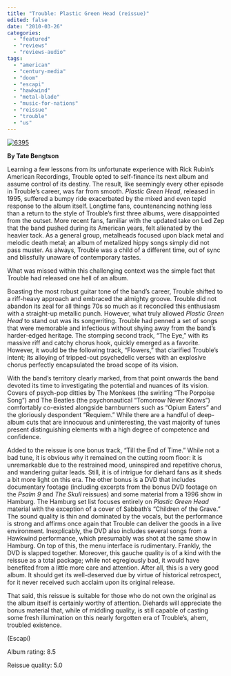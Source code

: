 ```yaml
---
title: "Trouble: Plastic Green Head (reissue)"
edited: false
date: "2010-03-26"
categories:
  - "featured"
  - "reviews"
  - "reviews-audio"
tags:
  - "american"
  - "century-media"
  - "doom"
  - "escapi"
  - "hawkwind"
  - "metal-blade"
  - "music-for-nations"
  - "reissue"
  - "trouble"
  - "us"
---
```


[![6395](http://www.hellbound.ca/wp-content/uploads/2010/03/6395.jpg "6395")](http://www.hellbound.ca/wp-content/uploads/2010/03/6395.jpg)

**By Tate Bengtson**

Learning a few lessons from its unfortunate experience with Rick Rubin’s American Recordings, Trouble opted to self-finance its next album and assume control of its destiny. The result, like seemingly every other episode in Trouble’s career, was far from smooth. _Plastic Green Head_, released in 1995, suffered a bumpy ride exacerbated by the mixed and even tepid response to the album itself. Longtime fans, countenancing nothing less than a return to the style of Trouble’s first three albums, were disappointed from the outset. More recent fans, familiar with the updated take on Led Zep that the band pushed during its American years, felt alienated by the heavier tack. As a general group, metalheads focused upon black metal and melodic death metal; an album of metalized hippy songs simply did not pass muster. As always, Trouble was a child of a different time, out of sync and blissfully unaware of contemporary tastes.

What was missed within this challenging context was the simple fact that Trouble had released one hell of an album.

Boasting the most robust guitar tone of the band’s career, Trouble shifted to a riff-heavy approach and embraced the almighty groove. Trouble did not abandon its zeal for all things 70s so much as it reconciled this enthusiasm with a straight-up metallic punch. However, what truly allowed _Plastic Green Head_ to stand out was its songwriting. Trouble had penned a set of songs that were memorable and infectious without shying away from the band’s harder-edged heritage. The stomping second track, “The Eye,” with its massive riff and catchy chorus hook, quickly emerged as a favorite. However, it would be the following track, “Flowers,” that clarified Trouble’s intent; its alloying of tripped-out psychedelic verses with an explosive chorus perfectly encapsulated the broad scope of its vision.

With the band’s territory clearly marked, from that point onwards the band devoted its time to investigating the potential and nuances of its vision. Covers of psych-pop ditties by The Monkees (the swirling “The Porpoise Song”) and The Beatles (the psychonautical “Tomorrow Never Knows”) comfortably co-existed alongside barnburners such as “Opium Eaters” and the gloriously despondent “Requiem.” While there are a handful of deep-album cuts that are innocuous and uninteresting, the vast majority of tunes present distinguishing elements with a high degree of competence and confidence.

Added to the reissue is one bonus track, “Till the End of Time.” While not a bad tune, it is obvious why it remained on the cutting room floor: it is unremarkable due to the restrained mood, uninspired and repetitive chorus, and wandering guitar leads. Still, it is of intrigue for diehard fans as it sheds a bit more light on this era. The other bonus is a DVD that includes documentary footage (including excerpts from the bonus DVD footage on the _Psalm 9_ and _The Skull_ reissues) and some material from a 1996 show in Hamburg. The Hamburg set list focuses entirely on _Plastic Green Head_ material with the exception of a cover of Sabbath’s “Children of the Grave.” The sound quality is thin and dominated by the vocals, but the performance is strong and affirms once again that Trouble can deliver the goods in a live environment. Inexplicably, the DVD also includes several songs from a Hawkwind performance, which presumably was shot at the same show in Hamburg. On top of this, the menu interface is rudimentary. Frankly, the DVD is slapped together. Moreover, this gauche quality is of a kind with the reissue as a total package; while not egregiously bad, it would have benefited from a little more care and attention. After all, this is a very good album. It should get its well-deserved due by virtue of historical retrospect, for it never received such acclaim upon its original release.

That said, this reissue is suitable for those who do not own the original as the album itself is certainly worthy of attention. Diehards will appreciate the bonus material that, while of middling quality, is still capable of casting some fresh illumination on this nearly forgotten era of Trouble’s, ahem, troubled existence.

(Escapi)

Album rating: 8.5

Reissue quality: 5.0
